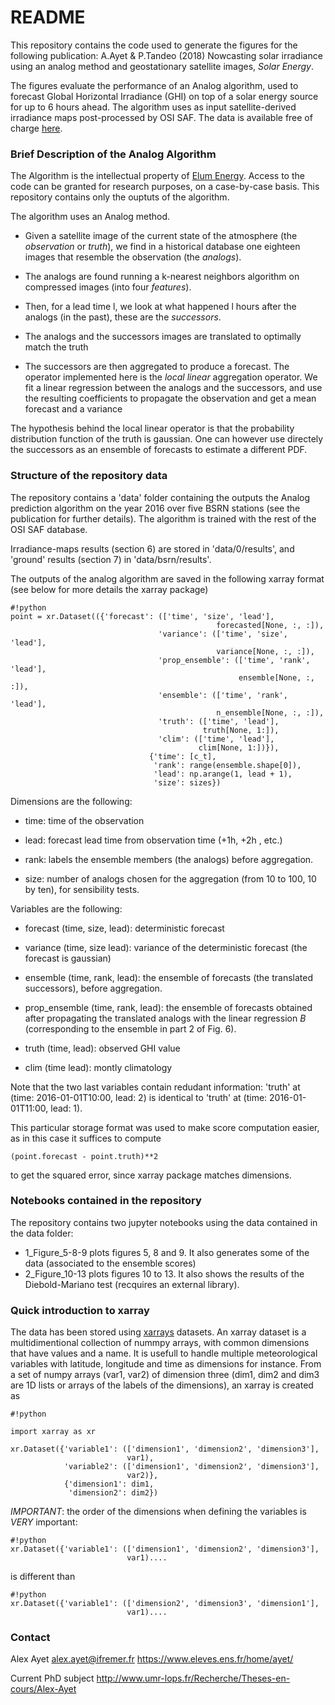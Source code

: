 
# README #

This repository contains the code used to generate the figures for the following publication:
A.Ayet & P.Tandeo (2018) Nowcasting solar irradiance using an analog method and geostationary satellite images, *Solar Energy*.

The figures evaluate the performance of an Analog algorithm, used to forecast Global Horizontal Irradiance (GHI) on top of a solar energy source for up to 6 hours ahead. The algorithm uses as input satellite-derived irradiance maps post-processed by OSI SAF. The data is available free of charge [here](http://www.osi-saf.org/?q=content/meteosat-solar-surface-irradiance).


### Brief Description of the Analog Algorithm ###

The Algorithm is the intellectual property of [Elum Energy](http://elum-energy.com/). Access to the code can be granted for research purposes, on a case-by-case basis. This repository contains only the ouptuts of the algorithm.

The algorithm uses an Analog method.

* Given a satellite image of the current
state of the atmosphere (the *observation* or *truth*), we find in a historical
database one eighteen images that resemble the observation (the *analogs*).

* The analogs are found running a k-nearest neighbors algorithm on compressed
images (into four *features*).

* Then, for a lead time l, we look at what happened l hours after the
analogs (in the past), these are the *successors*.

* The analogs and the successors images are translated to optimally
match the truth

* The successors are then aggregated to produce a forecast. The operator
implemented here is the *local linear* aggregation operator. We fit a linear
regression between the analogs and the successors, and use the resulting
coefficients to propagate the observation and get a mean forecast and a
variance

The hypothesis behind the local linear operator is that the probability
distribution function of the truth is gaussian. One can however use directely
the successors as an ensemble of forecasts to estimate a different PDF.


### Structure of the repository data ###

The repository contains a 'data' folder containing the outputs the Analog prediction algorithm on the year 2016 over five BSRN stations (see the publication for further details). The algorithm is trained with the rest of the OSI SAF database.

Irradiance-maps results (section 6) are stored in 'data/0/results', and 'ground' results (section 7) in 'data/bsrn/results'. 

The outputs of the analog algorithm are saved in the following xarray format (see below for more details the xarray package)

```
#!python
point = xr.Dataset(({'forecast': (['time', 'size', 'lead'],
                                              forecasted[None, :, :]),
                                 'variance': (['time', 'size', 'lead'],
                                              variance[None, :, :]),
                                 'prop_ensemble': (['time', 'rank', 'lead'],
                                                   ensemble[None, :, :]),
                                 'ensemble': (['time', 'rank', 'lead'],
                                              n_ensemble[None, :, :]),
                                 'truth': (['time', 'lead'],
                                           truth[None, 1:]),
                                 'clim': (['time', 'lead'],
                                          clim[None, 1:])}),
                               {'time': [c_t],
                                'rank': range(ensemble.shape[0]),
                                'lead': np.arange(1, lead + 1),
                                'size': sizes})
```
Dimensions are the following:

- time: time of the observation 

- lead: forecast lead time from observation time (+1h, +2h , etc.)

- rank: labels the ensemble members (the analogs) before aggregation.

- size: number of analogs chosen for the aggregation (from 10 to 100, 10 by ten), for sensibility tests.

Variables are the following:

- forecast (time, size, lead): deterministic forecast

- variance (time, size lead): variance of the deterministic forecast (the forecast is gaussian)

- ensemble (time, rank, lead): the ensemble of forecasts (the translated successors), before aggregation.

- prop\_ensemble (time, rank, lead): the ensemble of forecasts obtained after propagating the translated analogs with the linear regression $B$ (corresponding to the ensemble in part 2 of Fig. 6).

- truth (time, lead): observed GHI value 

- clim (time lead): montly climatology

Note that the two last variables contain redudant information: 'truth' at (time: 2016-01-01T10:00, lead: 2) is identical to 'truth' at (time: 2016-01-01T11:00, lead: 1).

This particular storage format was used to make score computation easier, as in this case it suffices to compute
```
(point.forecast - point.truth)**2
```
to get the squared error, since xarray package matches dimensions.


### Notebooks contained in the repository ###

The repository contains two jupyter notebooks using the data contained in the data folder:
- 1\_Figure\_5-8-9 plots figures 5, 8 and 9. It also generates some of the data (associated to the ensemble scores)
- 2\_Figure\_10-13 plots figures 10 to 13. It also shows the results of the Diebold-Mariano test (recquires an external library).


### Quick introduction to xarray ###

The data has been stored using [xarrays](http://xarray.pydata.org/en/stable/) datasets.
An xarray dataset is a multidimentional collection of nummpy arrays, with
common dimensions that have values and a name. It is usefull to handle multiple
meteorological variables with latitude, longitude and time as dimensions for
instance. From a set of numpy arrays (var1, var2) of dimension three (dim1, dim2 and dim3 are 1D lists or arrays of the labels of the dimensions),
an xarray is created as

```
#!python

import xarray as xr

xr.Dataset({'variable1': (['dimension1', 'dimension2', 'dimension3'],
                          var1),
            'variable2': (['dimension1', 'dimension2', 'dimension3'],
                          var2)},
            {'dimension1': dim1,
             'dimension2': dim2})
```

*IMPORTANT*: the order of the dimensions when defining the variables  is *VERY* important:

```
#!python
xr.Dataset({'variable1': (['dimension1', 'dimension2', 'dimension3'],
                          var1)....
```

is different than

```
#!python
xr.Dataset({'variable1': (['dimension2', 'dimension3', 'dimension1'],
                          var1)....
```

### Contact ###

Alex Ayet
alex.ayet@ifremer.fr
https://www.eleves.ens.fr/home/ayet/

Current PhD subject
http://www.umr-lops.fr/Recherche/Theses-en-cours/Alex-Ayet
